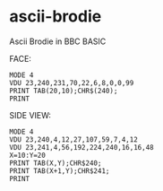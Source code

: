 ascii-brodie
============

Ascii Brodie in BBC BASIC

FACE:

    MODE 4
    VDU 23,240,231,70,22,6,8,0,0,99
    PRINT TAB(20,10);CHR$(240);
    PRINT


SIDE VIEW:

    MODE 4
    VDU 23,240,4,12,27,107,59,7,4,12
    VDU 23,241,4,56,192,224,240,16,16,48
    X=10:Y=20
    PRINT TAB(X,Y);CHR$240;
    PRINT TAB(X+1,Y);CHR$241;
    PRINT

